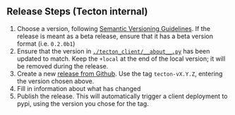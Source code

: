 ## Release Steps (Tecton internal)

1. Choose a version, following [Semantic Versioning Guidelines](https://semver.org/). If the release is meant as a beta release,
ensure that it has a beta version format (i.e. `0.2.0b1`)
2. Ensure that the version in [`./tecton_client/__about__.py`](./tecton_client/__about__.py) has been updated to match.
Keep the `+local` at the end of the local version; it will be removed during the release.
3. Create a new [release from Github](https://github.com/tecton-ai/tecton-http-client-python/releases/new). Use the tag `tecton-vX.Y.Z`, entering the version chosen above.
4. Fill in information about what has changed
5. Publish the release. This will automatically trigger a client deployment to pypi, using the version you
chose for the tag.
